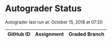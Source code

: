 # Autograder Status
Autograder last run at: October 15, 2018 at 07:20

| GitHub ID | Assignment | Graded Branch |
|-----------|------------|---------------|
